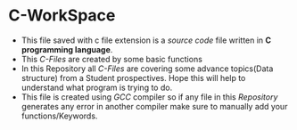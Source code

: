 # C-WorkSpace
- This file saved with c file extension is a _source code_ file written in __C programming language__.
- This _C-Files_ are created by some basic functions 
- In this Repository all _C-Files_ are covering some advance topics(Data structure) from a Student prospectives. Hope this will help to understand what program is trying to do.
- This file is created using _GCC_ compiler so if any file in this _Repository_ generates any error in another compiler make sure to manually add your functions/Keywords.  
